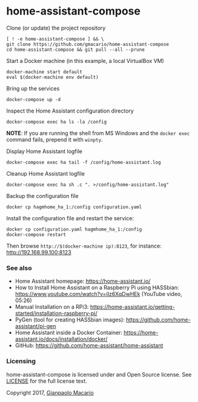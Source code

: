 # home-assistant-compose

Clone (or update) the project repository

```
[ ! -e home-assistant-compose ] && \
git clone https://github.com/gmacario/home-assistant-compose
cd home-assistant-compose && git pull --all --prune
```

Start a Docker machine (in this example, a local VirtualBox VM)

```
docker-machine start default
eval $(docker-machine env default)
```

Bring up the services

```
docker-compose up -d
```

Inspect the Home Assistant configuration directory

```
docker-compose exec ha ls -la /config
```

**NOTE**: If you are running the shell from MS Windows and the `docker exec` command
fails, prepend it with `winpty`.

Display Home Assistant logfile

```
docker-compose exec ha tail -f /config/home-assistant.log
```

Cleanup Home Assistant logfile

```
docker-compose exec ha sh .c ". >/config/home-assistant.log"
```

Backup the configuration file

```
docker cp hagmhome_ha_1:/config configuration.yaml
```

Install the configuration file and restart the service:

```
docker cp configuration.yaml hagmhome_ha_1:/config
docker-compose restart
```

Then browse `http://$(docker-machine ip):8123`, for instance: <http://192.168.99.100:8123>


### See also

* Home Assistant homepage: <https://home-assistant.io/>
* How to Install Home Assistant on a Raspberry Pi using HASSbian: <https://www.youtube.com/watch?v=iIz6XqDwHEk> (YouTube video, 05:26)
* Manual Installation on a RPi3: <https://home-assistant.io/getting-started/installation-raspberry-pi/>
* PyGen (tool for creating HASSbian images): <https://github.com/home-assistant/pi-gen>
* Home Assistant inside a Docker Container: <https://home-assistant.io/docs/installation/docker/>
* GitHub: <https://github.com/home-assistant/home-assistant>

### Licensing

home-assistant-compose is licensed under and Open Source license. See [LICENSE](LICENSE) for the full license text.

Copyright 2017, [Gianpaolo Macario](https://gmacario.github.io/)

<!-- EOF -->

